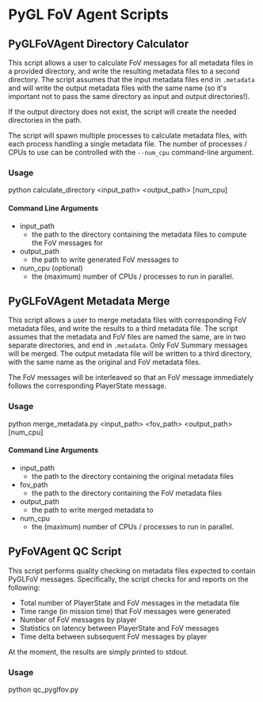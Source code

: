 # PyGL FoV Agent Scripts

## PyGLFoVAgent Directory Calculator

This script allows a user to calculate FoV messages for all metadata files in a provided directory, and write the resulting metadata files to a second directory.  The script assumes that the input metadata files end in `.metadata` and will write the output metadata files with the same name (so it's important not to pass the same directory as input and output directories!).

If the output directory does not exist, the script will create the needed directories in the path.

The script will spawn multiple processes to calculate metadata files, with each process handling a single metadata file.  The number of processes / CPUs to use can be controlled with the `--num_cpu` command-line argument.

### Usage
python calculate_directory <input_path> <output_path> [num_cpu]

#### Command Line Arguments

* input_path
    * the path to the directory containing the metadata files to compute the FoV messages for
* output_path
    * the path to write generated FoV messages to
* num_cpu (optional)
    * the (maximum) number of CPUs / processes to run in parallel.


## PyGLFoVAgent Metadata Merge

This script allows a user to merge metadata files with corresponding FoV metadata files, and write the results to a third metadata file.  The script assumes that the metadata and FoV files are named the same, are in two separate directories, and end in `.metadata`.  Only FoV Summary messages will be merged.  The output metadata file will be written to a third directory, with the same name as the original and FoV metadata files.

The FoV messages will be interleaved so that an FoV message immediately follows the corresponding PlayerState message.

### Usage
python merge_metadata.py <input_path> <fov_path> <output_path> [num_cpu]

#### Command Line Arguments

* input_path
    * the path to the directory containing the original metadata files
* fov_path
    * the path to the directory containing the FoV metadata files
* output_path
    * the path to write merged metadata to
* num_cpu
    * the (maximum) number of CPUs / processes to run in parallel.


## PyFoVAgent QC Script

This script performs quality checking on metadata files expected to contain PyGLFoV messages.  Specifically, the script checks for and reports on the following:

* Total number of PlayerState and FoV messages in the metadata file
* Time range (in mission time) that FoV messages were generated
* Number of FoV messages by player
* Statistics on latency between PlayerState and FoV messages
* Time delta between subsequent FoV messages by player

At the moment, the results are simply printed to stdout.


### Usage

python qc_pyglfov.py <inputfile>